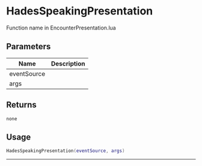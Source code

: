 # HadesSpeakingPresentation

Function name in EncounterPresentation.lua

## Parameters

| Name        | Description |
| ----------- | ----------- |
| eventSource |             |
| args        |             |

## Returns

`none`

## Usage

```lua
HadesSpeakingPresentation(eventSource, args)
```

---
